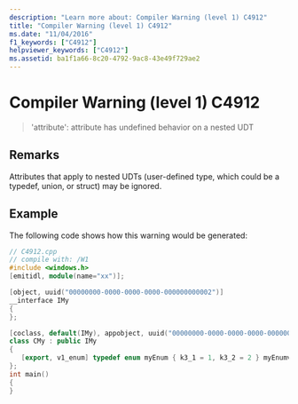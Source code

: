 ```yaml
---
description: "Learn more about: Compiler Warning (level 1) C4912"
title: "Compiler Warning (level 1) C4912"
ms.date: "11/04/2016"
f1_keywords: ["C4912"]
helpviewer_keywords: ["C4912"]
ms.assetid: ba1f1a66-8c20-4792-9ac8-43e49f729ae2
---
```

# Compiler Warning (level 1) C4912

> 'attribute': attribute has undefined behavior on a nested UDT

## Remarks

Attributes that apply to nested UDTs (user-defined type, which could be a typedef, union, or struct) may be ignored.

## Example

The following code shows how this warning would be generated:

```cpp
// C4912.cpp
// compile with: /W1
#include <windows.h>
[emitidl, module(name="xx")];

[object, uuid("00000000-0000-0000-0000-000000000002")]
__interface IMy
{
};

[coclass, default(IMy), appobject, uuid("00000000-0000-0000-0000-000000000001")]
class CMy : public IMy
{
   [export, v1_enum] typedef enum myEnum { k3_1 = 1, k3_2 = 2 } myEnumv;   // C4912
};
int main()
{
}
```
